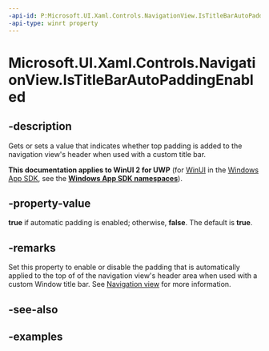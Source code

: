 ```yaml
---
-api-id: P:Microsoft.UI.Xaml.Controls.NavigationView.IsTitleBarAutoPaddingEnabled
-api-type: winrt property
---
```


# Microsoft.UI.Xaml.Controls.NavigationView.IsTitleBarAutoPaddingEnabled

<!--
public bool IsTitleBarAutoPaddingEnabled { get; set; }
-->

## -description

Gets or sets a value that indicates whether top padding is added to the navigation view's header when used with a custom title bar.

**This documentation applies to WinUI 2 for UWP** (for [WinUI](/windows/apps/winui/winui3/) in the [Windows App SDK](/windows/apps/windows-app-sdk/), see the **[Windows App SDK namespaces](/windows/windows-app-sdk/api/winrt/)**).

## -property-value

**true** if automatic padding is enabled; otherwise, **false**. The default is **true**.

## -remarks

Set this property to enable or disable the padding that is automatically applied to the top of of the navigation view's header area when used with a custom Window title bar. See [Navigation view](/windows/apps/design/controls/navigationview#top-whitespace) for more information.

## -see-also

## -examples

